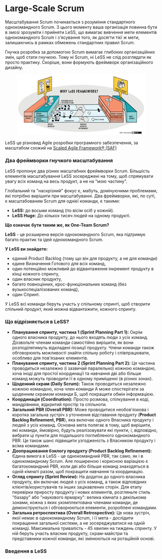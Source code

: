 # Large-Scale Scrum

Масштабування Scrum починається з розуміння стандартного однокомандного Scrum. З цього моменту ваша організація повинна бути в змозі зрозуміти і прийняти LeSS, що вимагає вивчення мети елементів однокомандного Scrum і з'ясування того, як досягти тієї ж мети, залишаючись в рамках обмежень стандартних правил Scrum.

Гнучка розробка за допомогою Scrum вимагає глибоких організаційних змін, щоб стати гнучкою. Тому ні Scrum, ні LeSS не слід розглядати як просто практику. Скоріше, вони формують фреймворк організаційного дизайну.

<figure><img src=".gitbook/assets/image (2).png" alt=""><figcaption></figcaption></figure>

LeSS це різновид Agile розробки програмного забезпечення, за масштабом схожий на [Scaled Agile Framework® (SAF)](https://www.maxzosim.com/safe/)

### Два фреймворки гнучкого масштабування <a href="#d0-b4-d0-b2-d0-b0-d1-84-d1-80-d0-b5-d0-b9-d0-bc-d0-b2-d0-be-d1-80-d0-ba-d0-b8-d0-b3-d0-bd-d1-83-d1-8" id="d0-b4-d0-b2-d0-b0-d1-84-d1-80-d0-b5-d0-b9-d0-bc-d0-b2-d0-be-d1-80-d0-ba-d0-b8-d0-b3-d0-bd-d1-83-d1-8"></a>

LeSS пропонує два різних масштабних фреймворки Scrum. Більшість елементів масштабування LeSS зосереджені на тому, щоб спрямувати увагу всіх команд на весь продукт, а не на "мою частину".

Глобальний та "наскрізний" фокус є, мабуть, домінуючими проблемами, які потрібно вирішити при масштабуванні. Два фреймворки, які, по суті, є масштабованим Scrum для однієї команди, є такими:

* **LeSS:** до восьми команд (по вісім осіб у кожній).
* **LeSS Huge:** До кількох тисяч людей на одному продукті.

**Що означає бути таким же, як One-Team Scrum?**

**LeSS** - це розширена версія однокомандного Scrum, яка підтримує багато практик та ідей однокомандного Scrum.

**У LeSS ви знайдете:**

* єдиний Product Backlog (тому що він для продукту, а не для команди)
* єдине Визначення Готового для всіх команд,
* один потенційно можливий до відвантаження інкремент продукту в кінці кожного спринту,
* один власник продукту,
* багато повноцінних, крос-функціональних команд (без вузькоспеціалізованих команд),
* один Спринт.

У LeSS всі команди беруть участь у спільному спринті, щоб створити спільний продукт, який можна відвантажити, кожного спринту.

### Що відрізняється в LeSS? <a href="#d1-89-d0-be-d0-b2-d1-96-d0-b4-d1-80-d1-96-d0-b7-d0-bd-d1-8f-d1-94-d1-82-d1-8c-d1-81-d1-8f-d0-b2-less" id="d1-89-d0-be-d0-b2-d1-96-d0-b4-d1-80-d1-96-d0-b7-d0-bd-d1-8f-d1-94-d1-82-d1-8c-d1-81-d1-8f-d0-b2-less"></a>

* **Планування спринту, частина 1 (Sprint Planning Part 1):** Окрім одного власника продукту, до нього входять люди з усіх команд. Дозвольте членам команди самостійно вирішити, як вони розподілятимуть відкладені позиції продукту. Члени команди також обговорюють можливості знайти спільну роботу і співпрацювати, особливо для пов'язаних елементів.
* **Планування спринту, частина 2 (Sprint Planning Part 2):** Ця частина проводиться незалежно (і зазвичай паралельно) кожною командою, хоча іноді для простої координації та навчання дві або більше команд можуть проводити її в одному приміщенні (в різних зонах).
* **Щоденний скрам (Daily Scrum):** Також проводиться незалежно кожною командою, хоча член команди А може спостерігати за щоденним скрамом команди Б, щоб покращити обмін інформацією.
* **Координація (Coordination):** Просто розмова, спілкування в коді, мандрівники, відкритий простір та спільноти.
* **Загальний PBR (Overall PBR):** Може проводитися необов'язкова і коротка загальна зустріч з уточнення відставання продукту (**Product Backlog Refinement, PBR**), яка включає одного Власника продукту і людей з усіх команд. Основна мета полягає в тому, щоб вирішити, які команди, ймовірно, будуть реалізовувати які пункти, і, відповідно, вибрати ці пункти для подальшого поглибленого однокомандного PBR. Це також шанс підвищити узгодженість з Власником продукту і всіма командами.
* **Доопрацювання бэклогу продукту (Product Backlog Refinement):** Єдина вимога в LeSS - це однокомандний PBR, так само, як і в однокомандному Scrum. Але поширеною і корисною варіацією є багатокомандний PBR, коли дві або більше команд знаходяться в одній кімнаті разом, щоб покращити навчання та координацію.
* **Огляд спринту (Sprint Review):** На додаток до одного власника продукту, він включає людей з усіх команд, а також відповідних клієнтів/користувачів та інших зацікавлених сторін. Для етапу перевірки приросту продукту і нових елементів, розгляньте стиль "базару" або "наукового ярмарку": велика кімната з декількома зонами, кожна з яких укомплектована членами команди, де демонструються і обговорюються елементи, розроблені командами.
* **Загальна ретроспектива (Overall Retrospective):** Це нова зустріч, якої немає в однокомандному Scrum, і її мета - дослідити покращення загальної системи, а не зосереджуватися на одній команді. Максимальна тривалість - 45 хвилин на тиждень спринту. У ній беруть участь власник продукту, скрам-майстри та представники кожної команди, які змінюються на ротаційній основі.

### Введення в LeSS <a href="#d0-b2-d0-b2-d0-b5-d0-b4-d0-b5-d0-bd-d0-bd-d1-8f-d0-b2-less" id="d0-b2-d0-b2-d0-b5-d0-b4-d0-b5-d0-bd-d0-bd-d1-8f-d0-b2-less"></a>
